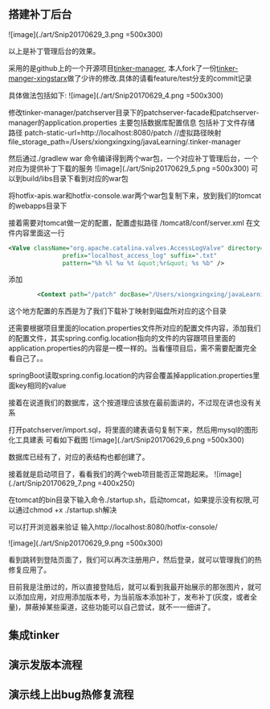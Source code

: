 ## 搭建补丁后台
![image](./art/Snip20170629_3.png =500x300)

以上是补丁管理后台的效果。

采用的是github上的一个开源项目[tinker-manager](https://github.com/baidao/tinker-manager), 本人fork了一份[tinker-manger-xingstarx](https://github.com/xingstarx/tinker-manager)做了少许的修改.具体的请看feature/test分支的commit记录

具体做法包括如下:
![image](./art/Snip20170629_4.png =500x300)

修改tinker-manager/patchserver目录下的patchserver-facade和patchserver-manager的application.properties
主要包括数据库配置信息
包括补丁文件存储路径
patch-static-url=http://localhost:8080/patch //虚拟路径映射
file_storage_path=/Users/xiongxingxing/javaLearning/.tinker-manager

然后通过./gradlew war 命令编译得到两个war包，一个对应补丁管理后台，一个对应为提供补丁下载的服务
![image](./art/Snip20170629_5.png =500x300) 可以到build/libs目录下看到对应的war包

将hotfix-apis.war和hotfix-console.war两个war包复制下来，放到我们的tomcat的webapps目录下

接着需要对tomcat做一定的配置，配置虚拟路径 /tomcat8/conf/server.xml 
在文件内容里面这一行

```xml
<Valve className="org.apache.catalina.valves.AccessLogValve" directory="logs"
               prefix="localhost_access_log" suffix=".txt"
               pattern="%h %l %u %t &quot;%r&quot; %s %b" />
   ```    
添加


```xml
        <Context path="/patch" docBase="/Users/xiongxingxing/javaLearning/.tinker-manager"/>

```

这个地方配置的东西是为了我们下载补丁映射到磁盘所对应的这个目录


还需要根据项目里面的location.properties文件所对应的配置文件内容，添加我们的配置文件，其实spring.config.location指向的文件的内容跟项目里面的application.properties的内容是一模一样的。当看懂项目后，需不需要配置完全看自己了。。

springBoot读取spring.config.location的内容会覆盖掉application.properties里面key相同的value

接着在说道我们的数据库，这个按道理应该放在最前面讲的，不过现在讲也没有关系

打开patchserver/import.sql，将里面的建表语句复制下来，然后用mysql的图形化工具建表
可看如下截图
![image](./art/Snip20170629_6.png =500x300)

数据库已经有了，对应的表结构也都创建了。

接着就是启动项目了，看看我们的两个web项目能否正常跑起来。
![image](./art/Snip20170629_7.png =400x250)

在tomcat的bin目录下输入命令./startup.sh，启动tomcat，如果提示没有权限,可以通过chmod +x ./startup.sh解决

可以打开浏览器来验证
输入http://localhost:8080/hotfix-console/

![image](./art/Snip20170629_9.png =500x300)

看到跳转到登陆页面了，我们可以再次注册用户，然后登录，就可以管理我们的热修复应用了。

目前我是注册过的，所以直接登陆后，就可以看到我最开始展示的那张图片，就可以添加应用，对应用添加版本号，为当前版本添加补丁，发布补丁(灰度，或者全量)，屏蔽掉某些渠道，这些功能可以自己尝试，就不一一细讲了。

## 集成tinker

## 演示发版本流程

## 演示线上出bug热修复流程